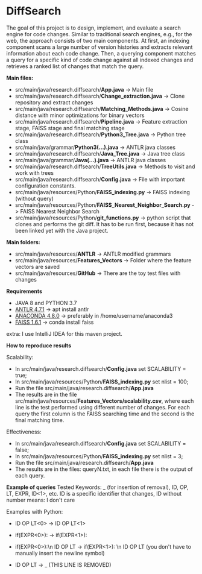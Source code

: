 # DiffSearch

The goal of this project is to design, implement, and evaluate a search
engine for code changes. Similar to traditional search engines, e.g., for the
web, the approach consists of two main components. At first, an indexing
component scans a large number of version histories and extracts relevant
information about each code change. Then, a querying component matches
a query for a specific kind of code change against all indexed changes and
retrieves a ranked list of changes that match the query.

**Main files:**
- src/main/java/research.diffsearch/**App.java** -> Main file
- src/main/java/research.diffsearch/**Change_extraction.java** -> Clone repository and extract changes
- src/main/java/research.diffsearch/**Matching_Methods.java** -> Cosine distance with minor optimizations for binary vectors
- src/main/java/research.diffsearch/**Pipeline.java** -> Feature extraction stage, FAISS stage and final matching stage
- src/main/java/research.diffsearch/**Python3_Tree.java** -> Python tree class 
- src/main/java/grammar/**Python3(...).java** -> ANTLR java classes
- src/main/java/research.diffsearch/**Java_Tree.java** -> Java tree class 
- src/main/java/grammar/**Java(...).java** -> ANTLR java classes
- src/main/java/research.diffsearch/**TreeUtils.java** -> Methods to visit and work with trees
- src/main/java/research.diffsearch/**Config.java** -> File with important configuration constants.
- src/main/java/resources/Python/**FAISS_indexing.py** -> FAISS indexing (without query)
- src/main/java/resources/Python/**FAISS_Nearest_Neighbor_Search.py** -> FAISS Nearest Neighbor Search
- src/main/java/resources/Python/**git_functions.py** -> python script that clones and performs the git diff. It has to be run first, because it has not been linked yet with the Java project.

**Main folders:**
- src/main/java/resources/**ANTLR** -> ANTLR modified grammars
- src/main/java/resources/**Features_Vectors** -> Folder where the feature vectors are saved
- src/main/java/resources/**GitHub** -> There are the toy test files with changes

**Requirements**
- JAVA 8 and PYTHON 3.7
- [ANTLR 4.7.1](https://github.com/antlr/antlr4/blob/master/doc/getting-started.md) -> apt install antlr  
- [ANACONDA 4.8.0](https://docs.anaconda.com/anaconda/install/linux/) -> preferably in /home/username/anaconda3 
- [FAISS 1.6.1](https://github.com/facebookresearch/faiss/blob/master/INSTALL.md) -> conda install faiss


extra: I use IntelliJ IDEA for this maven project.

**How to reproduce results**

Scalability:
- In src/main/java/research.diffsearch/**Config.java** set SCALABILITY  = true;
- In src/main/java/resources/Python/**FAISS_indexing.py** set nlist = 100;
- Run the file src/main/java/research.diffsearch/**App.java**
- The results are in the file src/main/java/resources/**Features_Vectors/scalability.csv**, where each line is the test performed using different number of changes. For each query the first column is the FAISS searching time and the second is the final matching time. 

Effectiveness:
- In src/main/java/research.diffsearch/**Config.java** set SCALABILITY  = false;
- In src/main/java/resources/Python/**FAISS_indexing.py** set nlist = 3;
- Run the file src/main/java/research.diffsearch/**App.java**
- The results are in the files: queryN.txt, in each file there is the output of each query. 

**Example of queries**
Tested Keywords: _ (for insertion of removal), ID, OP, LT, EXPR, ID<1>, etc.
ID<N> is a specific identifier that changes, ID without number means: I don't care

Examples with Python:

- ID OP LT<0> -> ID OP LT<1>

- if(EXPR<0>): -> if(EXPR<1>):

- if(EXPR<0>):\n    ID OP LT -> if(EXPR<1>): \n     ID OP LT (you don't have to manually insert the newline symbol)
      
- ID OP LT -> _  (THIS LINE IS REMOVED)

